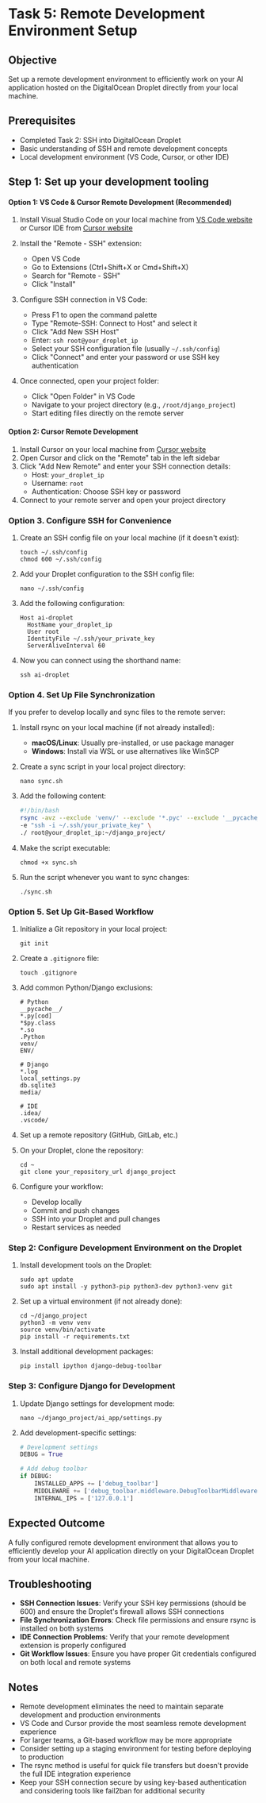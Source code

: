 # Task 5: Remote Development Environment Setup

## Objective
Set up a remote development environment to efficiently work on your AI application hosted on the DigitalOcean Droplet directly from your local machine.

## Prerequisites
- Completed Task 2: SSH into DigitalOcean Droplet
- Basic understanding of SSH and remote development concepts
- Local development environment (VS Code, Cursor, or other IDE)


## Step 1: Set up your development tooling

#### Option 1: VS Code & Cursor Remote Development (Recommended)

1. Install Visual Studio Code on your local machine from [VS Code website](https://code.visualstudio.com/) or Cursor IDE from [Cursor website](https://www.cursor.com/)

2. Install the "Remote - SSH" extension:
   - Open VS Code
   - Go to Extensions (Ctrl+Shift+X or Cmd+Shift+X)
   - Search for "Remote - SSH"
   - Click "Install"

3. Configure SSH connection in VS Code:
   - Press F1 to open the command palette
   - Type "Remote-SSH: Connect to Host" and select it
   - Click "Add New SSH Host"
   - Enter: `ssh root@your_droplet_ip`
   - Select your SSH configuration file (usually `~/.ssh/config`)
   - Click "Connect" and enter your password or use SSH key authentication

4. Once connected, open your project folder:
   - Click "Open Folder" in VS Code
   - Navigate to your project directory (e.g., `/root/django_project`)
   - Start editing files directly on the remote server

#### Option 2: Cursor Remote Development

1. Install Cursor on your local machine from [Cursor website](https://www.cursor.com/)
2. Open Cursor and click on the "Remote" tab in the left sidebar
3. Click "Add New Remote" and enter your SSH connection details:
   - Host: `your_droplet_ip`
   - Username: `root`
   - Authentication: Choose SSH key or password
4. Connect to your remote server and open your project directory

### Option 3. Configure SSH for Convenience

1. Create an SSH config file on your local machine (if it doesn't exist):
   ```
   touch ~/.ssh/config
   chmod 600 ~/.ssh/config
   ```

2. Add your Droplet configuration to the SSH config file:
   ```
   nano ~/.ssh/config
   ```

3. Add the following configuration:
   ```
   Host ai-droplet
     HostName your_droplet_ip
     User root
     IdentityFile ~/.ssh/your_private_key
     ServerAliveInterval 60
   ```

4. Now you can connect using the shorthand name:
   ```
   ssh ai-droplet
   ```

### Option 4. Set Up File Synchronization

If you prefer to develop locally and sync files to the remote server:

1. Install rsync on your local machine (if not already installed):
   - **macOS/Linux**: Usually pre-installed, or use package manager
   - **Windows**: Install via WSL or use alternatives like WinSCP

2. Create a sync script in your local project directory:
   ```
   nano sync.sh
   ```

3. Add the following content:
   ```bash
   #!/bin/bash
   rsync -avz --exclude 'venv/' --exclude '*.pyc' --exclude '__pycache__/' \
   -e "ssh -i ~/.ssh/your_private_key" \
   ./ root@your_droplet_ip:~/django_project/
   ```

4. Make the script executable:
   ```
   chmod +x sync.sh
   ```

5. Run the script whenever you want to sync changes:
   ```
   ./sync.sh
   ```

### Option 5. Set Up Git-Based Workflow

1. Initialize a Git repository in your local project:
   ```
   git init
   ```

2. Create a `.gitignore` file:
   ```
   touch .gitignore
   ```

3. Add common Python/Django exclusions:
   ```
   # Python
   __pycache__/
   *.py[cod]
   *$py.class
   *.so
   .Python
   venv/
   ENV/
   
   # Django
   *.log
   local_settings.py
   db.sqlite3
   media/
   
   # IDE
   .idea/
   .vscode/
   ```

4. Set up a remote repository (GitHub, GitLab, etc.)

5. On your Droplet, clone the repository:
   ```
   cd ~
   git clone your_repository_url django_project
   ```

6. Configure your workflow:
   - Develop locally
   - Commit and push changes
   - SSH into your Droplet and pull changes
   - Restart services as needed

### Step 2: Configure Development Environment on the Droplet

1. Install development tools on the Droplet:
   ```
   sudo apt update
   sudo apt install -y python3-pip python3-dev python3-venv git
   ```

2. Set up a virtual environment (if not already done):
   ```
   cd ~/django_project
   python3 -m venv venv
   source venv/bin/activate
   pip install -r requirements.txt
   ```

3. Install additional development packages:
   ```
   pip install ipython django-debug-toolbar
   ```

### Step 3: Configure Django for Development

1. Update Django settings for development mode:
   ```
   nano ~/django_project/ai_app/settings.py
   ```

2. Add development-specific settings:
   ```python
   # Development settings
   DEBUG = True
   
   # Add debug toolbar
   if DEBUG:
       INSTALLED_APPS += ['debug_toolbar']
       MIDDLEWARE += ['debug_toolbar.middleware.DebugToolbarMiddleware']
       INTERNAL_IPS = ['127.0.0.1']
   ```

## Expected Outcome
A fully configured remote development environment that allows you to efficiently develop your AI application directly on your DigitalOcean Droplet from your local machine.

## Troubleshooting

- **SSH Connection Issues**: Verify your SSH key permissions (should be 600) and ensure the Droplet's firewall allows SSH connections
- **File Synchronization Errors**: Check file permissions and ensure rsync is installed on both systems
- **IDE Connection Problems**: Verify that your remote development extension is properly configured
- **Git Workflow Issues**: Ensure you have proper Git credentials configured on both local and remote systems

## Notes

- Remote development eliminates the need to maintain separate development and production environments
- VS Code and Cursor provide the most seamless remote development experience
- For larger teams, a Git-based workflow may be more appropriate
- Consider setting up a staging environment for testing before deploying to production
- The rsync method is useful for quick file transfers but doesn't provide the full IDE integration experience
- Keep your SSH connection secure by using key-based authentication and considering tools like fail2ban for additional security
